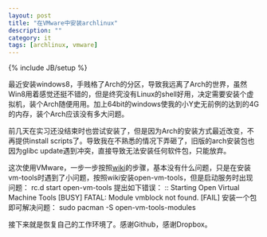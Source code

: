 ```yaml
---
layout: post
title: "在VMware中安装archlinux"
description: ""
category: it
tags: [archlinux, vmware]
---
```

{% include JB/setup %}

最近安装windows8，手贱格了Arch的分区，导致我远离了Arch的世界，虽然Win8用着感觉还挺不错的，但是终究没有Linux的shell好用，决定需要安装个虚拟机，装个Arch随便用用。加上64bit的windows使我的小Y史无前例的达到的4G的内存，装个Arch应该没有多大问题。

前几天在实习还没结束时也尝试安装了，但是因为Arch的安装方式最近改变，不再提供install scripts了。导致我在不熟悉的情况下弄砸了，旧版的arch安装包也因为glibc update遇到冲突，直接导致无法安装任何软件包，只能放弃。

这次使用VMware，一步一步按照[wiki](https://wiki.archlinux.org/index.php/Installing_Arch_Linux_in_VMware)的步骤，基本没有什么问题，只是在安装vm-tools时遇到了小问题，按照wiki安装open-vm-tools，但是启动服务时出现问题：
    rc.d start open-vm-tools
提出如下错误：
    :: Starting Open Virtual Machine Tools                      [BUSY]
	FATAL: Module vmblock not found.							[FAIL]
安装一个包即可解决问题：
	sudo pacman -S open-vm-tools-modules

接下来就是恢复自己的工作环境了。感谢Github，感谢Dropbox。

